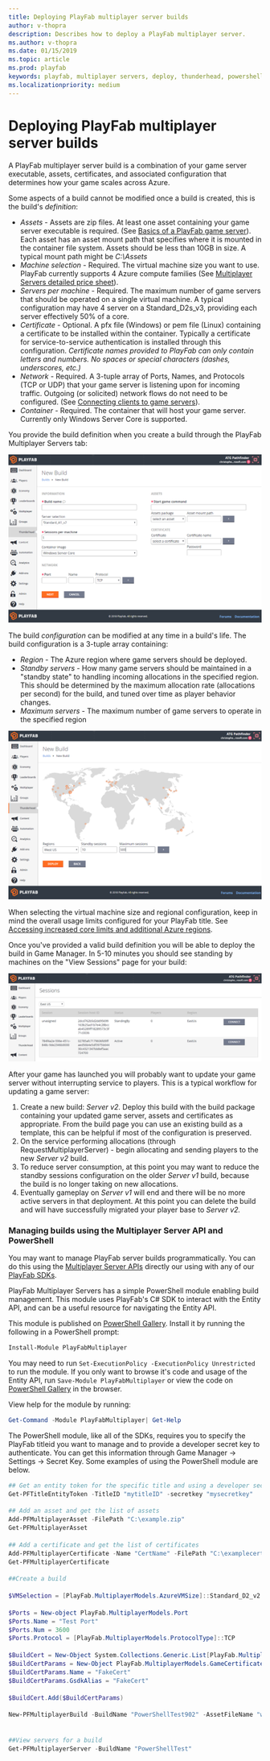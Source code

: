 ```yaml
---
title: Deploying PlayFab multiplayer server builds
author: v-thopra
description: Describes how to deploy a PlayFab multiplayer server.
ms.author: v-thopra
ms.date: 01/15/2019
ms.topic: article
ms.prod: playfab
keywords: playfab, multiplayer servers, deploy, thunderhead, powershell
ms.localizationpriority: medium
---
```


# Deploying PlayFab multiplayer server builds

A PlayFab multiplayer server build is a combination of your game server executable, assets, certificates, and associated configuration that determines how your game scales across Azure. 

Some aspects of a build cannot be modified once a build is created, this is the build's *definition*:

- *Assets* - Assets are zip files. At least one asset containing your game server executable is required. (See [Basics of a PlayFab game server](basics-of-a-playFab-game-server.md)). Each asset has an asset mount path that specifies where it is mounted in the container file system. Assets should be less than 10GB in size. A typical mount path might be *C:\Assets* 
- *Machine selection* - Required. The virtual machine size you want to use. PlayFab currently supports 4 Azure compute families (See [Multiplayer Servers detailed price sheet](multiplayer-servers-detailed-price-sheet.md)).  
- *Servers per machine* - Required. The maximum number of game servers that should be operated on a single virtual machine. A typical configuration may have 4 server on a Standard_D2s_v3, providing each server effectively 50% of a core.
- *Certificate* - Optional. A pfx file (Windows) or pem file (Linux) containing a certificate to be installed within the container. Typically a certificate for service-to-service authentication is installed through this configuration. *Certificate names provided to PlayFab can only contain letters and numbers. No spaces or special characters (dashes, underscores, etc.)*
- *Network* - Required. A 3-tuple array of Ports, Names, and Protocols (TCP or UDP) that your game server is listening upon for incoming traffic. Outgoing (or solicited) network flows do not need to be configured. (See [Connecting clients to game servers](connecting-clients-to-game-servers.md)).
- *Container* - Required. The container that will host your game server. Currently only Windows Server Core is supported.

You provide the build definition when you create a build through the PlayFab Multiplayer Servers tab:

![Game Manager - Multiplayer - Thunderhead - New Build](media/tutorials/game-manager-thunderhead-new-build.png)

The build *configuration* can be modified at any time in a build's life. The build configuration is a 3-tuple array containing:

- *Region* - The Azure region where game servers should be deployed.
- *Standby servers* - How many game servers should be maintained in a "standby state" to handling incoming allocations in the specified region. This should be determined by the maximum allocation rate (allocations per second) for the build, and tuned over time as player behavior changes.
- *Maximum servers* - The maximum number of game servers to operate in the specified region

![Game Manager - Multiplayer - Thunderhead - New Build - Regions](media/tutorials/game-manager-thunderhead-new-build-regions.png)

When selecting the virtual machine size and regional configuration, keep in mind the overall usage limits configured for your PlayFab title. See [Accessing increased core limits and additional Azure regions](identifying-and-increasing-core-limits.md).

Once you've provided a valid build definition you will be able to deploy the build in Game Manager. In 5-10 minutes you should see standing by machines on the "View Sessions" page for your build:

![Game Manager - Thunderhead - View Sessions](media/tutorials/game-manager-thunderhead-view-sessions.png)

After your game has launched you will probably want to update your game server without interrupting service to players. This is a typical workflow for updating a game server:

1. Create a new build: *Server v2.* Deploy this build with the build package containing your updated game server, assets and certificates as appropriate. From the build page you can use an existing build as a template, this can be helpful if most of the configuration is preserved.
2. On the service performing allocations (through RequestMultiplayerServer) - begin allocating and sending players to the new *Server v2* build.
3. To reduce server consumption, at this point you may want to reduce the standby sessions configuration on the older *Server v1* build, because the build is no longer taking on new allocations. 
4. Eventually gameplay on *Server v1* will end and there will be no more active servers in that deployment. At this point you can delete the build and will have successfully migrated your player base to *Server v2.*

### Managing builds using the Multiplayer Server API and PowerShell
You may want to manage PlayFab server builds programmatically. You can do this using the [Multiplayer Server APIs](xref:titleid.playfabapi.com.multiplayer.multiplayerserver) directly our using with any of our [PlayFab SDKs](../../../index.md?#pivot=documentation&panel=sdks).

PlayFab Multiplayer Servers has a simple PowerShell module enabling build management. This module uses PlayFab's C# SDK to interact with the Entity API, and can be a useful resource for navigating the Entity API.

This module is published on [PowerShell Gallery](https://www.powershellgallery.com/packages/PlayFabMultiplayer/). Install it by running the following in a PowerShell prompt:

```powershell
Install-Module PlayFabMultiplayer
```

You may need to run `Set-ExecutionPolicy -ExecutionPolicy Unrestricted` to run the module. If you only want to browse it's code and usage of the Entity API, run `Save-Module PlayFabMultiplayer` or view the code on [PowerShell Gallery](https://www.powershellgallery.com/packages/PlayFabMultiplayer/) in the browser.

View help for the module by running:

```powershell
Get-Command -Module PlayFabMultiplayer| Get-Help
```

The PowerShell module, like all of the SDKs, requires you to specify the PlayFab titleid you want to manage and to provide a developer secret key to authenticate. You can get this information through Game Manager -> Settings -> Secret Key. Some examples of using the PowerShell module are below.

```powershell
## Get an entity token for the specific title and using a developer secret key for auth
Get-PFTitleEntityToken -TitleID "mytitleID" -secretkey "mysecretkey"

## Add an asset and get the list of assets
Add-PFMultiplayerAsset -FilePath "C:\example.zip"
Get-PFMultiplayerAsset 

## Add a certificate and get the list of certificates
Add-PFMultiplayerCertificate -Name "CertName" -FilePath "C:\examplecert.pfx"
Get-PFMultiplayerCertificate 

##Create a build 

$VMSelection = [PlayFab.MultiplayerModels.AzureVMSize]::Standard_D2_v2 
 
$Ports = New-object PlayFab.MultiplayerModels.Port 
$Ports.Name = "Test Port" 
$Ports.Num = 3600 
$Ports.Protocol = [PlayFab.MultiplayerModels.ProtocolType]::TCP
 
$BuildCert = New-Object System.Collections.Generic.List[PlayFab.MultiplayerModels.GameCertificateReferenceParams]
$BuildCertParams = New-Object PlayFab.MultiplayerModels.GameCertificateReferenceParams
$BuildCertParams.Name = "FakeCert"
$BuildCertParams.GsdkAlias = "FakeCert"

$BuildCert.Add($BuildCertParams)
 
New-PFMultiplayerBuild -BuildName "PowerShellTest902" -AssetFileName "winrunnerasset_notimeout.zip" -AssetMountPath "C:\Assets\" -StartMultiplayerServerCommand "C:\Assets\WinTestRunnerGame.exe" -MappedPorts $Ports -VMSize $VMSelection -BuildCerts $BuildCert 
 

##View servers for a build
Get-PFMultiplayerServer -BuildName "PowerShellTest" 

```
